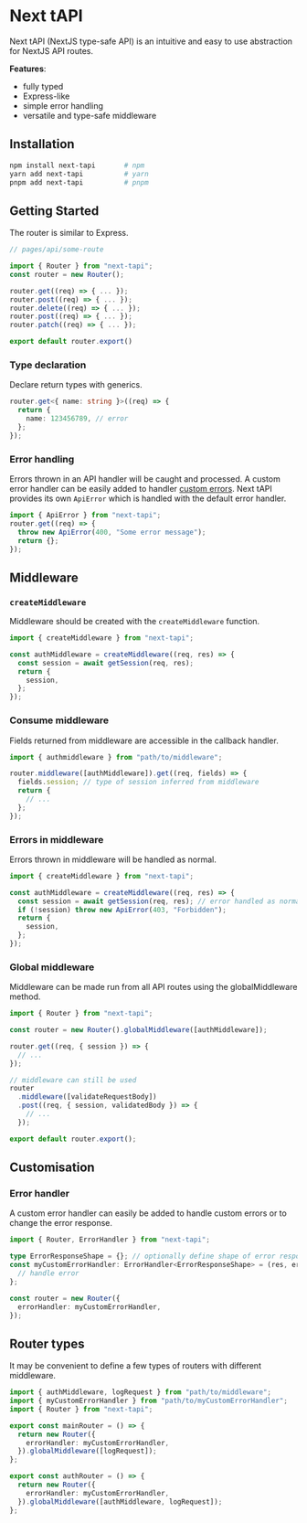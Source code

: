 # Next tAPI

Next tAPI (NextJS type-safe API) is an intuitive and easy to use abstraction for NextJS API routes.

**Features**:

- fully typed
- Express-like
- simple error handling
- versatile and type-safe middleware

## Installation

```sh
npm install next-tapi       # npm
yarn add next-tapi          # yarn
pnpm add next-tapi          # pnpm
```

## Getting Started

The router is similar to Express.

```ts
// pages/api/some-route

import { Router } from "next-tapi";
const router = new Router();

router.get((req) => { ... });
router.post((req) => { ... });
router.delete((req) => { ... });
router.post((req) => { ... });
router.patch((req) => { ... });

export default router.export()
```

### Type declaration

Declare return types with generics.

```ts
router.get<{ name: string }>((req) => {
  return {
    name: 123456789, // error
  };
});
```

### Error handling

Errors thrown in an API handler will be caught and processed. A custom error handler can be easily added to handler [custom errors](#error-handler). Next tAPI provides its own `ApiError` which is handled with the default error handler.

```ts
import { ApiError } from "next-tapi";
router.get((req) => {
  throw new ApiError(400, "Some error message");
  return {};
});
```

## Middleware

### `createMiddleware`

Middleware should be created with the `createMiddleware` function.

```ts
import { createMiddleware } from "next-tapi";

const authMiddleware = createMiddleware((req, res) => {
  const session = await getSession(req, res);
  return {
    session,
  };
});
```

### Consume middleware

Fields returned from middleware are accessible in the callback handler.

```ts
import { authmiddleware } from "path/to/middleware";

router.middleware([authMiddleware]).get((req, fields) => {
  fields.session; // type of session inferred from middleware
  return {
    // ...
  };
});
```

### Errors in middleware

Errors thrown in middleware will be handled as normal.

```ts
import { createMiddleware } from "next-tapi";

const authMiddleware = createMiddleware((req, res) => {
  const session = await getSession(req, res); // error handled as normal
  if (!session) throw new ApiError(403, "Forbidden");
  return {
    session,
  };
});
```

### Global middleware

Middleware can be made run from all API routes using the globalMiddleware method.

```ts
import { Router } from "next-tapi";

const router = new Router().globalMiddleware([authMiddleware]);

router.get((req, { session }) => {
  // ...
});

// middleware can still be used
router
  .middleware([validateRequestBody])
  .post((req, { session, validatedBody }) => {
    // ...
  });

export default router.export();
```

## Customisation

### Error handler

A custom error handler can easily be added to handle custom errors or to change the error response.

```ts
import { Router, ErrorHandler } from "next-tapi";

type ErrorResponseShape = {}; // optionally define shape of error response
const myCustomErrorHandler: ErrorHandler<ErrorResponseShape> = (res, err) => {
  // handle error
};

const router = new Router({
  errorHandler: myCustomErrorHandler,
});
```

## Router types

It may be convenient to define a few types of routers with different middleware.

```ts
import { authMiddleware, logRequest } from "path/to/middleware";
import { myCustomErrorHandler } from "path/to/myCustomErrorHandler";
import { Router } from "next-tapi";

export const mainRouter = () => {
  return new Router({
    errorHandler: myCustomErrorHandler,
  }).globalMiddleware([logRequest]);
};

export const authRouter = () => {
  return new Router({
    errorHandler: myCustomErrorHandler,
  }).globalMiddleware([authMiddleware, logRequest]);
};
```
